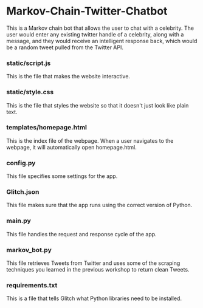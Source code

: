 # Markov-Chain-Twitter-Chatbot
 
This is a Markov chain bot that allows the user to chat with a celebrity. The user would enter any existing twitter handle of a celebrity, along with a message, and they would receive an intelligent response back, which would be a random tweet pulled from the Twitter API.


### static/script.js

This is the file that makes the website interactive.

### static/style.css

This is the file that styles the website so that it doesn't just look like plain text. 

### templates/homepage.html

This is the index file of the webpage. When a user navigates to the webpage, it will automatically open homepage.html. 

### config.py

This file specifies some settings for the app. 

### Glitch.json

This file makes sure that the app runs using the correct version of Python.

### main.py

This file handles the request and response cycle of the app. 

### markov_bot.py

This file retrieves Tweets from Twitter and uses some of the scraping techniques you learned in the previous workshop to return clean Tweets. 

### requirements.txt

This is a file that tells Glitch what Python libraries need to be installed. 